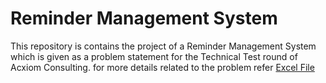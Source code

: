# Reminder Management System
This repository is contains the project of a Reminder Management System which is given as a problem statement for the Technical Test round of Acxiom Consulting.
for more details related to the problem refer [Excel File](https://docs.google.com/spreadsheets/d/19IcBN-RHYErC3LReBVrr2B9K-fViBmmb/view)